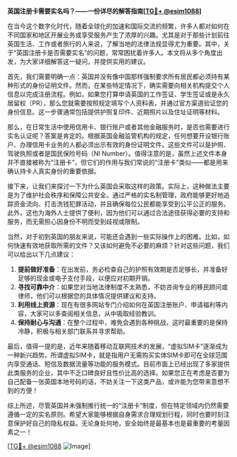 **英国注册卡需要实名吗？——一份详尽的解答指南[[TG💪+ @esim1088](https://t.me/s/esim1088)]**

在当今这个数字化时代，随着全球化的加速和国际交流的频繁，许多人都对如何在不同国家和地区开展业务或享受服务产生了浓厚的兴趣。尤其是对于那些计划前往英国生活、工作或者旅行的人来说，了解当地的法律法规显得尤为重要。其中，关于“英国注册卡是否需要实名”的问题，常常困扰着许多人。本文将从多个角度出发，为大家详细解答这一疑问，并提供实用的建议。

首先，我们需要明确一点：英国并没有像中国那样强制要求所有居民都必须持有某种形式的身份证明文件。然而，在某些特定情况下，确实需要向相关机构提交个人信息以完成注册流程。例如，如果您打算申请英国的工作签证、学生签证或是永久居留权（PR），那么您就需要按照规定填写个人资料表，并通过官方渠道验证您的身份信息。这一步骤通常包括提供护照复印件、近期照片以及住址证明等材料。

那么，在日常生活中使用信用卡、银行账户或者其他金融服务时，是否也需要进行实名认证呢？答案是肯定的。根据英国金融监管机构的规定，任何想要开设银行账户、办理信用卡业务的人都必须出示有效的身份证明文件。这些文件可以是护照、驾驶执照或者是国民保险号码（NI Number）。值得注意的是，虽然上述文件本身并不直接被称为“注册卡”，但它们的作用与我们常说的“注册卡”类似——都是用来确认持卡人真实身份的重要依据。

接下来，让我们来探讨一下为什么英国会采取这样的政策。实际上，这种做法主要是为了维护社会秩序和保障公共安全。通过严格的实名制管理，政府能够更好地追踪资金流向、打击洗钱犯罪活动，并且确保每位公民都能享受到公平公正的服务。此外，这也为海外人士提供了便利，因为他们可以通过合法途径获得必要的支持和服务，而无需担心因身份不明而受到歧视或限制。

当然，对于初到英国的朋友来说，可能还会遇到一些实际操作上的困难。比如，如何快速有效地获取所需的文件？又该如何避免不必要的麻烦？针对这些问题，我们可以给出以下几点建议：

1. **提前做好准备**：在出发前，务必检查自己的护照有效期是否足够长，并准备好足够的现金或电子支付手段，以便应对初期开销。
2. **寻找可靠中介**：如果您对当地法律制度不太熟悉，不妨咨询专业的移民顾问或律师，他们可以根据您的具体情况提供建议和支持。
3. **利用线上资源**：现在有很多网站专门介绍如何在英国注册账户、申请福利等内容，大家可以多查阅相关信息，从中吸取经验教训。
4. **保持耐心与沟通**：在整个过程中，难免会遇到各种挑战，这时最重要的是保持冷静，积极与相关部门联系并寻求帮助。

最后，值得一提的是，近年来随着移动互联网技术的发展，“虚拟SIM卡”逐渐成为一种新兴趋势。所谓虚拟SIM卡，就是指用户无需购买实体SIM卡即可在全球范围内享受通话、短信及数据流量等功能的服务模式。目前市面上已经出现了多家提供此类服务的企业，其中不乏口碑良好且性价比高的选择。如果您正在考虑是否要为自己配备一张英国本地号码的话，不妨关注一下这类产品，或许能为您带来意想不到的方便！

综上所述，尽管英国并未强制推行统一的“注册卡”制度，但在特定领域内仍然需要遵循一定的实名原则。希望大家能够根据自身需求合理规划行程，同时也要时刻注意保护好自己的隐私权益。无论身处何地，安全始终是最基本也是最重要的考量因素之一！

[[TG💪+ @esim1088](https://t.me/s/esim1088) ![Image](https://i.postimg.cc/4NQfJmqS/Snipaste-2025-05-13-00-14-12.png)]